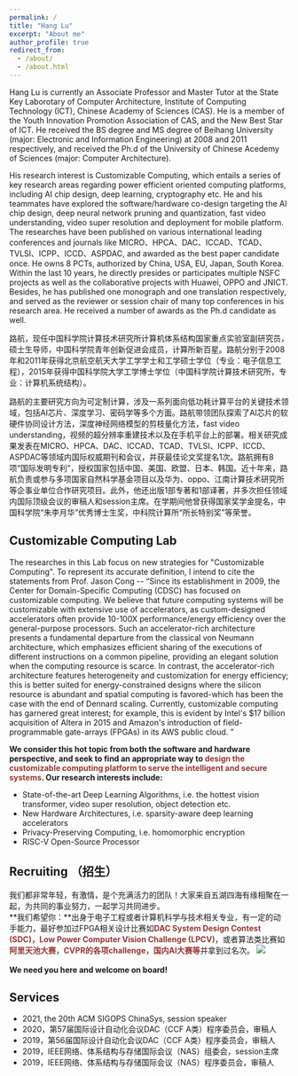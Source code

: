 ```yaml
---
permalink: /
title: "Hang Lu"
excerpt: "About me"
author_profile: true
redirect_from: 
  - /about/
  - /about.html
---
```


Hang Lu is currently an Associate Professor and Master Tutor at the State Key Laborotary of Computer Architecture, Institute of Computing Technology (ICT), Chinese Academy of Sciences (CAS). He is a member of the Youth Innovation Promotion Association of CAS, and the New Best Star of ICT. He received the BS degree and MS degree of Beihang University (major: Electronic and Information Engineering) at 2008 and 2011 respectively, and received the Ph.d of the University of Chinese Acedemy of Sciences (major: Computer Architecture).

His research interest is Customizable Computing, which entails a series of key research areas regarding power efficient oriented computing platforms, including AI chip design, deep learning, cryptography etc. He and his teammates have explored the software/hardware co-design targeting the AI chip design, deep neural network pruning and quantization, fast video understanding, video super resolution and deployment for mobile platform. The researches have been published on various  international leading conferences and journals like MICRO、HPCA、DAC、ICCAD、TCAD、TVLSI、ICPP、ICCD、ASPDAC, and awarded as the best paper candidate once. He owns 8 PCTs, authorized by China, USA, EU, Japan, South Korea. Within the last 10 years, he directly presides or participates multiple NSFC projects as well as the collaborative projects with Huawei, OPPO and JNICT. Besides, he has published one monograph and one translation respectively, and served as the reviewer or session chair of many top conferences in his research area. He received a number of awards as the Ph.d candidate as well. 

路航，现任中国科学院计算技术研究所计算机体系结构国家重点实验室副研究员，硕士生导师，中国科学院青年创新促进会成员，计算所新百星。路航分别于2008年和2011年获得北京航空航天大学工学学士和工学硕士学位（专业：电子信息工程），2015年获得中国科学院大学工学博士学位（中国科学院计算技术研究所，专业：计算机系统结构）。

路航的主要研究方向为可定制计算，涉及一系列面向低功耗计算平台的关键技术领域，包括AI芯片、深度学习、密码学等多个方面。路航带领团队探索了AI芯片的软硬件协同设计方法，深度神经网络模型的剪枝量化方法，fast video understanding，视频的超分辨率重建技术以及在手机平台上的部署。相关研究成果发表在MICRO、HPCA、DAC、ICCAD、TCAD、TVLSI、ICPP、ICCD、ASPDAC等领域内国际权威期刊和会议，并获最佳论文奖提名1次。路航拥有8项“国际发明专利”，授权国家包括中国、美国、欧盟、日本、韩国。近十年来，路航负责或参与多项国家自然科学基金项目以及华为、oppo、江南计算技术研究所等企事业单位合作研究项目。此外，他还出版1部专著和1部译著，并多次担任领域内国际顶级会议的审稿人和session主席。在学期间他曾获得国家奖学金提名，中国科学院“朱李月华”优秀博士生奖，中科院计算所“所长特别奖”等荣誉。

## Customizable Computing Lab

The researches in this Lab focus on new strategies for "Customizable Computing". To represent its accurate definition, I intend to cite the statements from Prof. Jason Cong -- “Since its establishment in 2009, the Center for Domain-Specific Computing (CDSC) has focused on customizable computing. We believe that future computing systems will be customizable with extensive use of accelerators, as custom-designed accelerators often provide 10-100X performance/energy efficiency over the general-purpose processors. Such an accelerator-rich architecture presents a fundamental departure from the classical von Neumann architecture, which emphasizes efficient sharing of the executions of different instructions on a common pipeline, providing an elegant solution when the computing resource is scarce. In contrast, the accelerator-rich architecture features heterogeneity and customization for energy efficiency; this is better suited for energy-constrained designs where the silicon resource is abundant and spatial computing is favored-which has been the case with the end of Dennard scaling. Currently, customizable computing has garnered great interest; for example, this is evident by Intel's $17 billion acquisition of Altera in 2015 and Amazon's introduction of field-programmable gate-arrays (FPGAs) in its AWS public cloud. ”

**We consider this hot topic from both the software and hardware perspective, and seek to find an appropriate way to <span style="color:#953734;">design the customizable computing platform to serve the intelligent and secure systems</span>. Our research interests include:**
  * State-of-the-art Deep Learning Algorithms, i.e. the hottest vision transformer, video super resolution, object detection etc. 
  * New Hardware Architectures, i.e. sparsity-aware deep learning accelerators
  * Privacy-Preserving Computing, i.e. homomorphic encryption 
  * RISC-V Open-Source Processor

## Recruiting （招生）
我们都非常年轻，有激情，是个充满活力的团队！大家来自五湖四海有缘相聚在一起，为共同的事业努力，一起学习共同进步。<br>
**我们希望你：**出身于电子工程或者计算机科学与技术相关专业，有一定的动手能力，最好参加过FPGA相关设计比赛如<span style="color:#953734;">**DAC System Design Contest (SDC)，Low Power Computer Vision Challenge (LPCV)**</span>，或者算法类比赛如<span style="color:#953734;">**阿里天池大赛，CVPR的各项challenge，国内AI大赛等**</span>并拿到过名次。
<img src='/images/CCL.jpg'><br><br>
**We need you here and welcome on board!**


## Services
* 2021, the 20th ACM SIGOPS ChinaSys, session speaker
* 2020，第57届国际设计自动化会议DAC（CCF A类）程序委员会，审稿人
* 2019，第56届国际设计自动化会议DAC（CCF A类）程序委员会，审稿人
* 2019，IEEE网络、体系结构与存储国际会议（NAS）组委会，session主席
* 2019，IEEE网络、体系结构与存储国际会议（NAS）程序委员会，审稿人